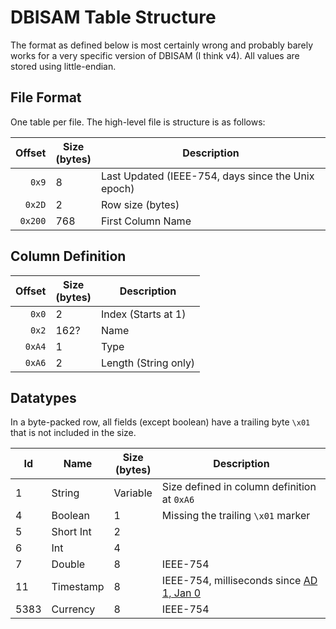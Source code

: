 DBISAM Table Structure
======================
The format as defined below is most certainly wrong and probably barely works for a very specific version of DBISAM (I think v4). All values are stored using little-endian.


File Format
-----------

One table per file. The high-level file is structure is as follows:

|  Offset  | Size<br>(bytes) | Description |
|  ------: | ---- | ------------------- |
|  `0x9`   | 8    | Last Updated (IEEE-754, days since the Unix epoch)
|  `0x2D`  | 2    | Row size (bytes)    |
|  `0x200` | 768  | First Column Name   |


Column Definition
-----------------

|  Offset  | Size<br>(bytes) | Description   |
|  ------: | ---- | --------------------- |
|  `0x0`   | 2    | Index (Starts at 1)   |
|  `0x2`   | 162? | Name                  |
|  `0xA4`  | 1    | Type                  |
|  `0xA6`  | 2    | Length (String only)  |


Datatypes
---------

In a byte-packed row, all fields (except boolean) have a trailing byte `\x01` that is not included in the size.

| Id | Name      | Size<br>(bytes) | Description   |
| -- | --------- | --- |----------------------- |
| 1  | String    | Variable | Size defined in column definition at `0xA6` |
| 4  | Boolean   | 1 | Missing the trailing `\x01` marker |
| 5  | Short Int | 2 |           |
| 6  | Int       | 4 |           |
| 7  | Double    | 8 | IEEE-754  |
| 11 | Timestamp | 8 | IEEE-754, milliseconds since [AD 1, Jan 0](https://en.wikipedia.org/wiki/List_of_non-standard_dates#January_0) |
| 5383 | Currency | 8 | IEEE-754  |
